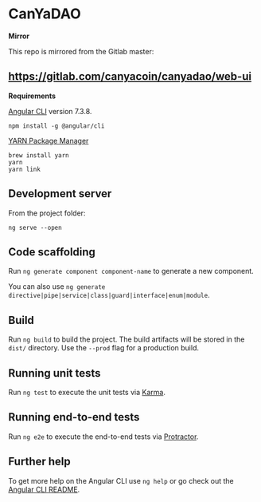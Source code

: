 # CanYaDAO

**Mirror**

This repo is mirrored from the Gitlab master:

https://gitlab.com/canyacoin/canyadao/web-ui
---

**Requirements**

[Angular CLI](https://github.com/angular/angular-cli) version 7.3.8.

`npm install -g @angular/cli`

[YARN Package Manager](https://yarnpkg.com/en/docs/install#mac-stable)
```
brew install yarn
yarn
yarn link
```

## Development server
From the project folder:
```
ng serve --open
```

## Code scaffolding

Run `ng generate component component-name` to generate a new component.

You can also use `ng generate directive|pipe|service|class|guard|interface|enum|module`.

## Build

Run `ng build` to build the project. The build artifacts will be stored in the `dist/` directory. Use the `--prod` flag for a production build.

## Running unit tests

Run `ng test` to execute the unit tests via [Karma](https://karma-runner.github.io).

## Running end-to-end tests

Run `ng e2e` to execute the end-to-end tests via [Protractor](http://www.protractortest.org/).

## Further help

To get more help on the Angular CLI use `ng help` or go check out the [Angular CLI README](https://github.com/angular/angular-cli/blob/master/README.md).
